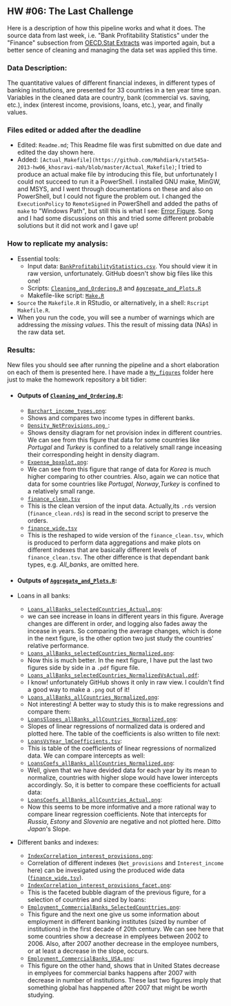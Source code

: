 HW #06: The Last Challenge
--------------------------

Here is a description of how this pipeline works and what it does. The source data from last week,
i.e. "Bank Profitability Statistics" under the "Finance" subsection from [OECD.Stat Extracts](http://stats.oecd.org/)
was imported again, but a better sence of cleaning and managing the data set was applied this time.  

### Data Description:  

The quantitative values of different financial indexes, in different types of banking institutions, are presented
for 33 countries in a ten year time span. Variables in the cleaned data are country, bank (commercial vs. saving,
etc.), index (interest income, provisions, loans, etc.), year, and finally values.

### Files edited or added after the deadline

 - Edited: `Readme.md`; This Readme file was first submitted on due date and edited the day shown here.
 - Added: `[Actual_Makefile](https://github.com/Mahdiark/stat545a-2013-hw06_khosravi-mah/blob/master/Actual_Makefile)`; I tried to produce an actual make file by introducing this file, but unfortunately I could not succeed to run it a PowerShell. I installed GNU make, MinGW, and MSYS, and I went through documentations on these and also on PowerShell, but I could not figure the problem out. I changed the `ExecutionPolicy` to `RemoteSigned` in PowerShell and added the paths of `make` to "Windows Path", but still this is what I see: [Error Figure](https://github.com/Mahdiark/stat545a-2013-hw06_khosravi-mah/blob/master/My_figures/PowerShell_make_error.png). Song and I had some discussions on this and tried some different probable solutions but it did not work and I gave up!

### How to replicate my analysis:

  * Essential tools:
    - Input data: [`BankProfitabilityStatistics.csv`](https://github.com/Mahdiark/stat545a-2013-hw06_khosravi-mah/blob/master/BankProfitabilityStatistics.csv). You should view it in raw version, unfortunately. GitHub doesn't show big files like this one!
    - Scripts: [`Cleaning_and_Ordering.R`](https://github.com/Mahdiark/stat545a-2013-hw06_khosravi-mah/blob/master/Cleaning_and_Ordering.R) and [`Aggregate_and_Plots.R`](https://github.com/Mahdiark/stat545a-2013-hw06_khosravi-mah/blob/master/Aggregate_and_Plots.R)
    - Makefile-like script: [`Make.R`](https://github.com/Mahdiark/stat545a-2013-hw06_khosravi-mah/blob/master/Make.R)
  * `Source` the `Makefile.R` in RStudio, or alternatively, in a shell: `Rscript Makefile.R`.
  * When you run the code, you will see a number of warnings which are addressing the *missing values*. This the result of missing data (NAs) in the raw data set.
  
### Results:

New files you should see after running the pipeline and a short elaboration on each of them is presented here.
I have made a [`My_figures`](https://github.com/Mahdiark/stat545a-2013-hw06_khosravi-mah/tree/master/My_figures) 
folder here just to make the homework repository a bit tidier:

  * #### Outputs of [`Cleaning_and_Ordering.R`](https://github.com/Mahdiark/stat545a-2013-hw06_khosravi-mah/blob/master/Cleaning_and_Ordering.R):
    - [`Barchart_income_types.png`](https://github.com/Mahdiark/stat545a-2013-hw06_khosravi-mah/blob/master/My_figures/Barchart_income_types.png):
     * Shows and compares two income types in different banks.
    - [`Density_NetProvisions.png `](https://github.com/Mahdiark/stat545a-2013-hw06_khosravi-mah/blob/master/My_figures/Density_NetProvisions.png):
     * Shows density diagram for net provision index in different countries. We can see from this figure that data for some countries like *Portugal* and *Turkey* is confined to a relatively small range inceasing their corresponding height in density diagram.
    - [`Expense_boxplot.png`](https://github.com/Mahdiark/stat545a-2013-hw06_khosravi-mah/blob/master/My_figures/Expense_boxplot.png):
     * We can see from this figure that range of data for *Korea* is much higher comparing to other countries. Also, again we can notice that data for some countries like *Portugal*, *Norway*,*Turkey* is confined to a relatively small range.
    - [`finance_clean.tsv`](https://github.com/Mahdiark/stat545a-2013-hw06_khosravi-mah/blob/master/finance_clean.tsv)
     * This is the clean version of the input data. Actually,its `.rds` version (`finance_clean.rds`) is read in the second script to preserve the orders.
    - [`finance_wide.tsv`](https://github.com/Mahdiark/stat545a-2013-hw06_khosravi-mah/blob/master/finance_wide.tsv)
     * This is the reshaped to wide version of the `finance_clean.tsv`, which is produced to perform data aggregations and make plots on different indexes that are basically different levels of `finance_clean.tsv`. The other difference is that dependant bank types, e.g. *All_banks*, are omitted here.

  * #### Outputs of [`Aggregate_and_Plots.R`](https://github.com/Mahdiark/stat545a-2013-hw06_khosravi-mah/blob/master/Aggregate_and_Plots.R):
  * Loans in all banks:
    - [`Loans_allBanks_selectedCountries_Actual.png`](https://github.com/Mahdiark/stat545a-2013-hw06_khosravi-mah/blob/master/My_figures/Loans_allBanks_selectedCountries_Actual.png):
     * we can see increase in loans in different years in this figure. Average changes are different in order, and logging also fades away the incease in years. So comparing the average changes, which is done in the next figure, is the other option two just study the countries' relative performance.
    - [`Loans_allBanks_selectedCountries_Normalized.png`](https://github.com/Mahdiark/stat545a-2013-hw06_khosravi-mah/blob/master/My_figures/Loans_allBanks_selectedCountries_Normalized.png):
     * Now this is much better. In the next figure, I have put the last two figures side by side in a `.pdf` figure file.
    - [`Loans_allBanks_selectedCountries_NormalizedVsActual.pdf`](https://github.com/Mahdiark/stat545a-2013-hw06_khosravi-mah/blob/master/My_figures/Loans_allBanks_selectedCountries_NormalizedVsActual.pdf):
     * I know! unfortunately GitHub shows it only in raw view. I couldn't find a good way to make a `.png` out of it!
    - [`Loans_allBanks_allCountries_Normalized.png`](https://github.com/Mahdiark/stat545a-2013-hw06_khosravi-mah/blob/master/My_figures/Loans_allBanks_allCountries_Normalized.png):
     * Not interesting! A better way to study this is to make regressions and compare them:
    - [`LoansSlopes_allBanks_allCountries_Normalized.png`](https://github.com/Mahdiark/stat545a-2013-hw06_khosravi-mah/blob/master/My_figures/LoansSlopes_allBanks_allCountries_Normalized.png):
     * Slopes of linear regressions of normalized data is ordered and plotted here. The table of the coefficients is also written to file next: 
    - [`LoansVsYear_lmCoefficients.tsv`](https://github.com/Mahdiark/stat545a-2013-hw06_khosravi-mah/blob/master/LoansVsYear_lmCoefficients.tsv):
     * This is table of the coefficients of linear regressions of normalized data. We can compare intercepts as well:
    - [`LoansCoefs_allBanks_allCountries_Normalized.png`](https://github.com/Mahdiark/stat545a-2013-hw06_khosravi-mah/blob/master/My_figures/LoansCoefs_allBanks_allCountries_Normalized.png):
     * Well, given that we have devided data for each year by its mean to normalize, countries with higher slope would have lower intercepts accordingly. So, it is better to compare these coefficients for actuall data:
    - [`LoansCoefs_allBanks_allCountries_Actual.png`](https://github.com/Mahdiark/stat545a-2013-hw06_khosravi-mah/blob/master/My_figures/LoansCoefs_allBanks_allCountries_Actual.png):
     * Now this seems to be more informative and a more rational way to compare linear regression coefficients. Note that intercepts for *Russia*, *Estony* and *Slovenia* are negative and not plotted here. Ditto *Japan*'s Slope.
  * Different banks and indexes:
    - [`IndexCorrelation_interest_provisions.png`](https://github.com/Mahdiark/stat545a-2013-hw06_khosravi-mah/blob/master/My_figures/IndexCorrelation_interest_provisions.png):
     * Correlation of different indexes (`Net_provisions` and `Interest_income` here) can be invesigated using the produced wide data ([`finance_wide.tsv`](https://github.com/Mahdiark/stat545a-2013-hw06_khosravi-mah/blob/master/finance_wide.tsv)).
    - [`IndexCorrelation_interest_provisions_facet.png`](https://github.com/Mahdiark/stat545a-2013-hw06_khosravi-mah/blob/master/My_figures/IndexCorrelation_interest_provisions_facet.png):
     * This is the faceted bubble diagram of the previous figure, for a selection of countries and sized by loans:
    - [`Employment_CommercialBanks_SelectedCounttries.png`](https://github.com/Mahdiark/stat545a-2013-hw06_khosravi-mah/blob/master/My_figures/Employment_CommercialBanks_SelectedCounttries.png):
     * This figure and the next one give us some information about employment in different banking institutes (sized by number of institutions) in the first decade of 20th century. We can see here that some countries show a decrease in emplyees between 2002 to 2006. Also, after 2007 another decrease in the employee numbers, or at least a decrease in the slope, occurs. 
    - [`Employment_CommercialBanks_USA.png`](https://github.com/Mahdiark/stat545a-2013-hw06_khosravi-mah/blob/master/My_figures/Employment_CommercialBanks_USA.png):
     * This figure on the other hand, shows that in United States decrease in emplyees for commercial banks happens after 2007 with decrease in number of institutions. These last two figures imply that something global has happened after 2007 that might be worth studying.
